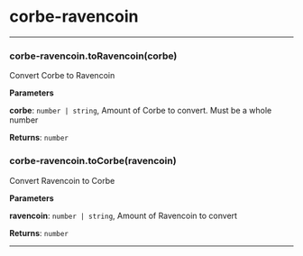 # corbe-ravencoin





* * *

### corbe-ravencoin.toRavencoin(corbe)

Convert Corbe to Ravencoin

**Parameters**

**corbe**: `number | string`, Amount of Corbe to convert. Must be a whole number

**Returns**: `number`


### corbe-ravencoin.toCorbe(ravencoin)

Convert Ravencoin to Corbe

**Parameters**

**ravencoin**: `number | string`, Amount of Ravencoin to convert

**Returns**: `number`



* * *
